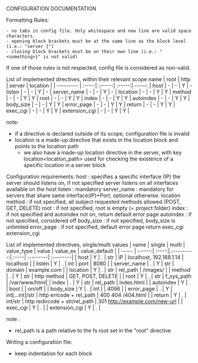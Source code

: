 CONFIGURATION DOCUMENTATION

Formatting Rules:

    - no tabs in config file. Only whitespace and new line are valid space characters.
    - opening block brackets must be at the same line as the block level (i.e.: "server {")
    - closing block brackets must be on their own line (i.e.: "<something>}" is not valid)

If one of those rules is not respected, config file is considered as non-valid.

List of implemented directives, within their relevant scope
name | root | http | server | location |
| --------- | :----:| :-----:| :-----:| -----: |
host | - | - | Y | -
listen | - | - | Y | - |
server_name | - | - | Y | - |
location | - | - | Y | Y |
method | - | - | Y | Y |
root | - | - | Y | Y |
index | - | - | Y | Y |
autoindex | - | - | Y | Y |
body_size | - | - | Y | Y |
error_page | - | - | Y | Y |
return | - | - | Y | Y |
exec_cgi | - | - | Y | Y |
extension_cgi | - | - | Y | Y |

note:

- if a directive is declared outside of its scope, configuration file is invalid
- location is a made-up directive that exists in the location block and points to the location path
  - we also have a made-up location directive in the server, with key location<location_path> used for checking the existence of a specific location in a server block

Configuration requirements:
host : specifies a specific interface (IP) the server should listens on,
if not specified server listens on all interfaces available on the host
listen : mandatory
server_name : mandatory for servers that share same interface(IP)+Port, optional otherwise.
location
method : if not specified, all subject requested methods allowed (POST, GET, DELETE)
root : if not specified, root is empty (= project folder)
index : if not specified and autoindex not on, return default error page
autoindex : if not specified, considered off
body_size : if not specified, body_size is unlimited
error_page : if not specified, default error page
return
exec_cgi
extension_cgi

List of implemented directives, single/multi values
| name | single | multi | value_type | value | value_ex | value_default |
| ----- | :-----:| :----:| :---------:| :----| :--------| :--------|
| host | Y | . | str | IP | localhost, 192.168.1.14 | localhost |
| listen | Y | . | int | port | 8080 |
| server_name | . | Y | str | domain | example.com |
| location | Y | . | str | rel_path | /images/ |
| method | . | Y | str | http method | GET, POST, DELETE |
| root | Y | . | str | f_sys_path | /var/www/html|
| index | . | Y | str | rel_path | index.html |
| autoindex | Y | . | bool | | on/off |
| body_size | Y | . | int | | 4096 |
| error_page | . | Y | int[...int]/str | http errcode + rel_path | 400 404 /404.html |
| return | Y | . | int/str | http redircode + str/rel_path | 301 http://example.com/new-url |
| exec_cgi | Y | . |
| extension_cgi | Y | . |

note :

- rel_path is a path relative to the fs root set in the "root" directive

Writing a configuration file:

- keep indentation for each block
